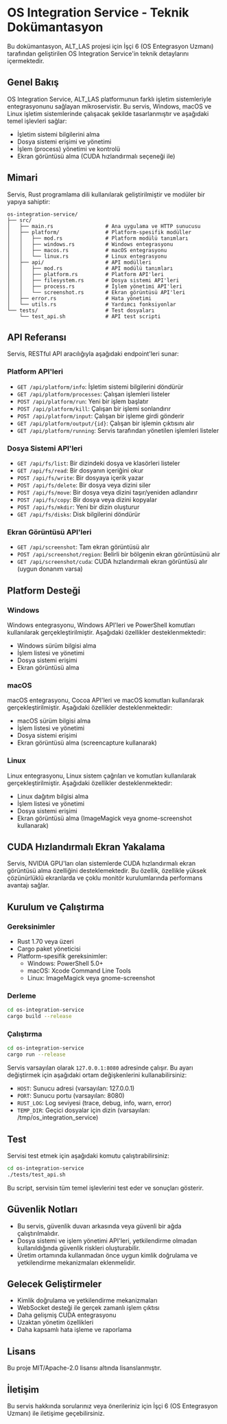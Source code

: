 # OS Integration Service - Teknik Dokümantasyon

Bu dokümantasyon, ALT_LAS projesi için İşçi 6 (OS Entegrasyon Uzmanı) tarafından geliştirilen OS Integration Service'in teknik detaylarını içermektedir.

## Genel Bakış

OS Integration Service, ALT_LAS platformunun farklı işletim sistemleriyle entegrasyonunu sağlayan mikroservistir. Bu servis, Windows, macOS ve Linux işletim sistemlerinde çalışacak şekilde tasarlanmıştır ve aşağıdaki temel işlevleri sağlar:

- İşletim sistemi bilgilerini alma
- Dosya sistemi erişimi ve yönetimi
- İşlem (process) yönetimi ve kontrolü
- Ekran görüntüsü alma (CUDA hızlandırmalı seçeneği ile)

## Mimari

Servis, Rust programlama dili kullanılarak geliştirilmiştir ve modüler bir yapıya sahiptir:

```
os-integration-service/
├── src/
│   ├── main.rs                 # Ana uygulama ve HTTP sunucusu
│   ├── platform/               # Platform-spesifik modüller
│   │   ├── mod.rs              # Platform modülü tanımları
│   │   ├── windows.rs          # Windows entegrasyonu
│   │   ├── macos.rs            # macOS entegrasyonu
│   │   └── linux.rs            # Linux entegrasyonu
│   ├── api/                    # API modülleri
│   │   ├── mod.rs              # API modülü tanımları
│   │   ├── platform.rs         # Platform API'leri
│   │   ├── filesystem.rs       # Dosya sistemi API'leri
│   │   ├── process.rs          # İşlem yönetimi API'leri
│   │   └── screenshot.rs       # Ekran görüntüsü API'leri
│   ├── error.rs                # Hata yönetimi
│   └── utils.rs                # Yardımcı fonksiyonlar
└── tests/                      # Test dosyaları
    └── test_api.sh             # API test scripti
```

## API Referansı

Servis, RESTful API aracılığıyla aşağıdaki endpoint'leri sunar:

### Platform API'leri

- `GET /api/platform/info`: İşletim sistemi bilgilerini döndürür
- `GET /api/platform/processes`: Çalışan işlemleri listeler
- `POST /api/platform/run`: Yeni bir işlem başlatır
- `POST /api/platform/kill`: Çalışan bir işlemi sonlandırır
- `POST /api/platform/input`: Çalışan bir işleme girdi gönderir
- `GET /api/platform/output/{id}`: Çalışan bir işlemin çıktısını alır
- `GET /api/platform/running`: Servis tarafından yönetilen işlemleri listeler

### Dosya Sistemi API'leri

- `GET /api/fs/list`: Bir dizindeki dosya ve klasörleri listeler
- `GET /api/fs/read`: Bir dosyanın içeriğini okur
- `POST /api/fs/write`: Bir dosyaya içerik yazar
- `POST /api/fs/delete`: Bir dosya veya dizini siler
- `POST /api/fs/move`: Bir dosya veya dizini taşır/yeniden adlandırır
- `POST /api/fs/copy`: Bir dosya veya dizini kopyalar
- `POST /api/fs/mkdir`: Yeni bir dizin oluşturur
- `GET /api/fs/disks`: Disk bilgilerini döndürür

### Ekran Görüntüsü API'leri

- `GET /api/screenshot`: Tam ekran görüntüsü alır
- `POST /api/screenshot/region`: Belirli bir bölgenin ekran görüntüsünü alır
- `GET /api/screenshot/cuda`: CUDA hızlandırmalı ekran görüntüsü alır (uygun donanım varsa)

## Platform Desteği

### Windows

Windows entegrasyonu, Windows API'leri ve PowerShell komutları kullanılarak gerçekleştirilmiştir. Aşağıdaki özellikler desteklenmektedir:

- Windows sürüm bilgisi alma
- İşlem listesi ve yönetimi
- Dosya sistemi erişimi
- Ekran görüntüsü alma

### macOS

macOS entegrasyonu, Cocoa API'leri ve macOS komutları kullanılarak gerçekleştirilmiştir. Aşağıdaki özellikler desteklenmektedir:

- macOS sürüm bilgisi alma
- İşlem listesi ve yönetimi
- Dosya sistemi erişimi
- Ekran görüntüsü alma (screencapture kullanarak)

### Linux

Linux entegrasyonu, Linux sistem çağrıları ve komutları kullanılarak gerçekleştirilmiştir. Aşağıdaki özellikler desteklenmektedir:

- Linux dağıtım bilgisi alma
- İşlem listesi ve yönetimi
- Dosya sistemi erişimi
- Ekran görüntüsü alma (ImageMagick veya gnome-screenshot kullanarak)

## CUDA Hızlandırmalı Ekran Yakalama

Servis, NVIDIA GPU'ları olan sistemlerde CUDA hızlandırmalı ekran görüntüsü alma özelliğini desteklemektedir. Bu özellik, özellikle yüksek çözünürlüklü ekranlarda ve çoklu monitör kurulumlarında performans avantajı sağlar.

## Kurulum ve Çalıştırma

### Gereksinimler

- Rust 1.70 veya üzeri
- Cargo paket yöneticisi
- Platform-spesifik gereksinimler:
  - Windows: PowerShell 5.0+
  - macOS: Xcode Command Line Tools
  - Linux: ImageMagick veya gnome-screenshot

### Derleme

```bash
cd os-integration-service
cargo build --release
```

### Çalıştırma

```bash
cd os-integration-service
cargo run --release
```

Servis varsayılan olarak `127.0.0.1:8080` adresinde çalışır. Bu ayarı değiştirmek için aşağıdaki ortam değişkenlerini kullanabilirsiniz:

- `HOST`: Sunucu adresi (varsayılan: 127.0.0.1)
- `PORT`: Sunucu portu (varsayılan: 8080)
- `RUST_LOG`: Log seviyesi (trace, debug, info, warn, error)
- `TEMP_DIR`: Geçici dosyalar için dizin (varsayılan: /tmp/os_integration_service)

## Test

Servisi test etmek için aşağıdaki komutu çalıştırabilirsiniz:

```bash
cd os-integration-service
./tests/test_api.sh
```

Bu script, servisin tüm temel işlevlerini test eder ve sonuçları gösterir.

## Güvenlik Notları

- Bu servis, güvenlik duvarı arkasında veya güvenli bir ağda çalıştırılmalıdır.
- Dosya sistemi ve işlem yönetimi API'leri, yetkilendirme olmadan kullanıldığında güvenlik riskleri oluşturabilir.
- Üretim ortamında kullanmadan önce uygun kimlik doğrulama ve yetkilendirme mekanizmaları eklenmelidir.

## Gelecek Geliştirmeler

- Kimlik doğrulama ve yetkilendirme mekanizmaları
- WebSocket desteği ile gerçek zamanlı işlem çıktısı
- Daha gelişmiş CUDA entegrasyonu
- Uzaktan yönetim özellikleri
- Daha kapsamlı hata işleme ve raporlama

## Lisans

Bu proje MIT/Apache-2.0 lisansı altında lisanslanmıştır.

## İletişim

Bu servis hakkında sorularınız veya önerileriniz için İşçi 6 (OS Entegrasyon Uzmanı) ile iletişime geçebilirsiniz.
